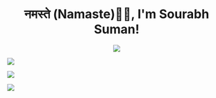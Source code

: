 <h1 align="center">नमस्ते (Namaste)🙏🏻, I'm Sourabh Suman!</h1>


<p align="center">
  <a href="https://github.com/DenverCoder1/readme-typing-svg"><img src="https://readme-typing-svg.herokuapp.com?lines=Software+Developer;Full+Stack+Developer;Svelte%20|%20Flutter%20Web%20|%20Android%20Native;EAT+CODE+SLEEP+REPEAT+!!&center=true&width=500&height=50">
  </a>
</p>

![](http://github-profile-summary-cards.vercel.app/api/cards/profile-details?username=SourabhSuman007&theme=tokyonight)

![](http://github-profile-summary-cards.vercel.app/api/cards/repos-per-language?username=SourabhSuman007&theme=tokyonight)

![](https://streak-stats.demolab.com/?user=SourabhSuman007&theme=tokyonight)
